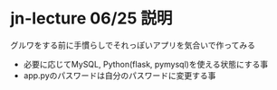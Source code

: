 # jn-lecture 06/25 説明
グルワをする前に手慣らしでそれっぽいアプリを気合いで作ってみる
* 必要に応じてMySQL, Python(flask, pymysql)を使える状態にする事
* app.pyのパスワードは自分のパスワードに変更する事
